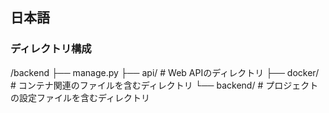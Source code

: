 ## 日本語
### ディレクトリ構成
/backend
├── manage.py
├── api/              # Web APIのディレクトリ
├── docker/           # コンテナ関連のファイルを含むディレクトリ
└── backend/              # プロジェクトの設定ファイルを含むディレクトリ

